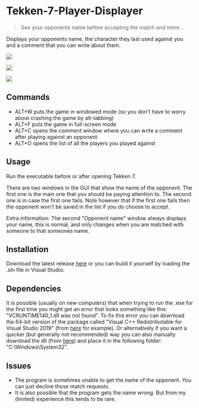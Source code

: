 # Tekken-7-Player-Displayer
> See your opponents name before accepting the match and more...

Displays your opponents name, the character they last used against you and a comment that you can write about them.

![](https://github.com/ParadiseAigo/Tekken-7-Player-Displayer/blob/master/6git.png)

![](https://github.com/ParadiseAigo/Tekken-7-Player-Displayer/blob/master/2git.png)

![](https://github.com/ParadiseAigo/Tekken-7-Player-Displayer/blob/master/5git.png)

## Commands
* ALT+W  puts the game in windowed mode (so you don't have to worry about crashing the game by alt-tabbing)
* ALT+F  puts the game in full-screen mode
* ALT+C  opens the comment window where you can write a comment after playing against an opponent
* ALT+O  opens the list of all the players you played against

## Usage
Run the executable before or after opening Tekken 7.

There are two windows in the GUI that show the name of the opponent. The first one is the main one that you should be paying attention to. The second one is in case the first one fails. Note however that if the first one fails then the opponent won't be saved in the list if you do choose to accept.

Extra information: The second "Opponent name" window always displays your name, this is normal, and only changes when you are matched with someone to that someones name.

## Installation
Download the latest release [here](https://github.com/ParadiseAigo/Tekken-7-Player-Displayer/releases) or you can build it yourself by loading the .sln file in Visual Studio.

## Dependencies
It is possible (usually on new computers) that when trying to run the .exe for the first time you might get an error that looks something like this: "VCRUNTIME140_1.dll was not found". To fix this error you can download the 64-bit version of the package called "Visual C++ Redistributable for Visual Studio 2019" (from [here](https://www.sts-tutorial.com/download/credistributable2019) for example). Or alternatively if you want a quicker (but generally not recommended) way you can also manually download the dll (from [here](https://www.dll-files.com/vcruntime140_1.dll.html)) and place it in the following folder: "C:\Windows\System32".

## Issues
* The program is sometimes unable to get the name of the opponent. You can just decline those match requests.
* It is also possible that the program gets the name wrong. But from my (limited) experience this tends to be rare.
